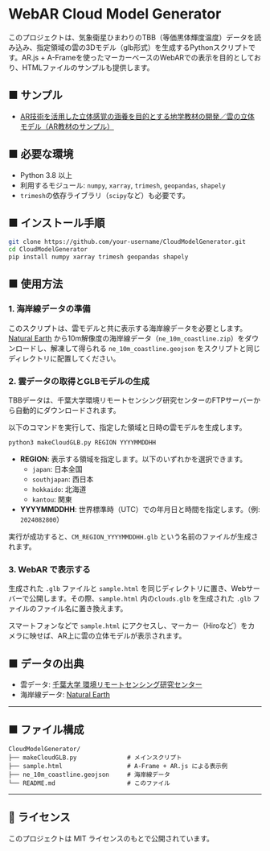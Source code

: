 # WebAR Cloud Model Generator

このプロジェクトは、気象衛星ひまわりのTBB（等価黒体輝度温度）データを読み込み、指定領域の雲の3Dモデル（glb形式）を生成するPythonスクリプトです。AR.js + A-Frameを使ったマーカーベースのWebARでの表示を目的としており、HTMLファイルのサンプルも提供します。

## ■ サンプル

- [AR技術を活用した立体感覚の涵養を目的とする地学教材の開発／雲の立体モデル（AR教材のサンプル）](https://robo.mydns.jp/WebAR/index.html#kumonoRittai)

## ■ 必要な環境

- Python 3.8 以上
- 利用するモジュール:
  `numpy`, `xarray`, `trimesh`, `geopandas`, `shapely`
- `trimesh`の依存ライブラリ（`scipy`など）も必要です。

## ■ インストール手順

```bash
git clone https://github.com/your-username/CloudModelGenerator.git
cd CloudModelGenerator
pip install numpy xarray trimesh geopandas shapely
```

## ■ 使用方法

### 1. 海岸線データの準備

このスクリプトは、雲モデルと共に表示する海岸線データを必要とします。[Natural Earth](https://www.naturalearthdata.com/downloads/10m-physical-vectors/10m-coastline/) から10m解像度の海岸線データ（`ne_10m_coastline.zip`）をダウンロードし、解凍して得られる `ne_10m_coastline.geojson` をスクリプトと同じディレクトリに配置してください。

### 2. 雲データの取得とGLBモデルの生成

TBBデータは、千葉大学環境リモートセンシング研究センターのFTPサーバーから自動的にダウンロードされます。

以下のコマンドを実行して、指定した領域と日時の雲モデルを生成します。

```bash
python3 makeCloudGLB.py REGION YYYYMMDDHH
```

- **REGION**: 表示する領域を指定します。以下のいずれかを選択できます。
  - `japan`: 日本全国
  - `southjapan`: 西日本
  - `hokkaido`: 北海道
  - `kantou`: 関東
- **YYYYMMDDHH**: 世界標準時（UTC）での年月日と時間を指定します。（例: `2024082800`）

実行が成功すると、`CM_REGION_YYYYMMDDHH.glb` という名前のファイルが生成されます。

### 3. WebAR で表示する

生成された `.glb` ファイルと `sample.html` を同じディレクトリに置き、Webサーバーで公開します。その際、`sample.html` 内の`clouds.glb` を生成された `.glb` ファイルのファイル名に置き換えます。

スマートフォンなどで `sample.html` にアクセスし、マーカー（Hiroなど）をカメラに映せば、AR上に雲の立体モデルが表示されます。

## ■ データの出典

- 雲データ: [千葉大学 環境リモートセンシング研究センター](http://www.cr.chiba-u.jp/databases/gridded-data-jp.html)
- 海岸線データ: [Natural Earth](https://www.naturalearthdata.com/)

---

## ■ ファイル構成

```
CloudModelGenerator/
├── makeCloudGLB.py              # メインスクリプト
├── sample.html                  # A-Frame + AR.js による表示例
├── ne_10m_coastline.geojson     # 海岸線データ
└── README.md                    # このファイル
```

---

## 📝 ライセンス

このプロジェクトは MIT ライセンスのもとで公開されています。

